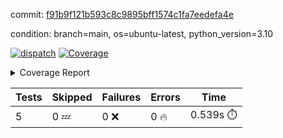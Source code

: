 commit: [f91b9f121b593c8c9895bff1574c1fa7eedefa4e](https://github.com/rcmdnk/pyproject-pre-commit/tree/f91b9f121b593c8c9895bff1574c1fa7eedefa4e)

condition: branch=main, os=ubuntu-latest, python_version=3.10

[![dispatch](https://github.com/rcmdnk/pyproject-pre-commit/actions/workflows/dispatch.yml/badge.svg)](https://github.com/rcmdnk/pyproject-pre-commit/actions/runs/4110042671)
<a href="https://github.com/rcmdnk/pyproject-pre-commit/blob/undefined/README.md"><img alt="Coverage" src="https://img.shields.io/badge/Coverage-95%25-brightgreen.svg" /></a><details><summary>Coverage Report </summary><table><tr><th>File</th><th>Stmts</th><th>Miss</th><th>Cover</th><th>Missing</th></tr><tbody><tr><td colspan="5"><b>src/pyproject_pre_commit</b></td></tr><tr><td>&nbsp; &nbsp;<a href="https://github.com/rcmdnk/pyproject-pre-commit/blob/undefined/src/pyproject_pre_commit/pyproject_pre_commit.py">pyproject_pre_commit.py</a></td><td>18</td><td>1</td><td>94%</td><td><a href="https://github.com/rcmdnk/pyproject-pre-commit/blob/undefined/src/pyproject_pre_commit/pyproject_pre_commit.py#L91">91</a></td></tr><tr><td><b>TOTAL</b></td><td><b>22</b></td><td><b>1</b></td><td><b>95%</b></td><td>&nbsp;</td></tr></tbody></table></details>

| Tests | Skipped | Failures | Errors | Time |
| ----- | ------- | -------- | -------- | ------------------ |
| 5 | 0 :zzz: | 0 :x: | 0 :fire: | 0.539s :stopwatch: |

